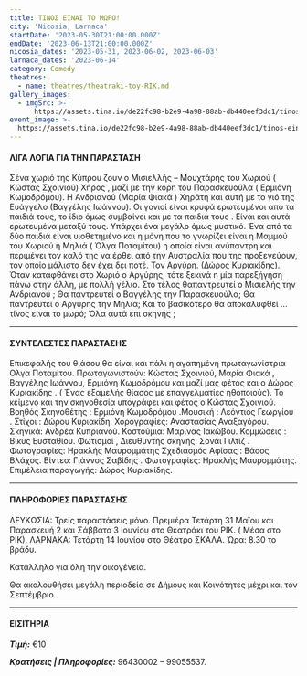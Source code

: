```yaml
---
title: ΤΙΝΟΣ ΕΙΝΑΙ ΤΟ ΜΩΡΟ!
city: 'Nicosia, Larnaca'
startDate: '2023-05-30T21:00:00.000Z'
endDate: '2023-06-13T21:00:00.000Z'
nicosia_dates: '2023-05-31, 2023-06-02, 2023-06-03'
larnaca_dates: '2023-06-14'
category: Comedy
theatres:
  - name: theatres/theatraki-toy-RIK.md
gallery_images:
  - imgSrc: >-
      https://assets.tina.io/de22fc98-b2e9-4a98-88ab-db440eef3dc1/tinos-einai-to-moro.jpg
event_image: >-
  https://assets.tina.io/de22fc98-b2e9-4a98-88ab-db440eef3dc1/tinos-einai-to-moro.jpg
---
```


#### ΛΙΓΑ ΛΟΓΙΑ ΓΙΑ ΤΗΝ ΠΑΡΑΣΤΑΣΗ

​Σένα χωριό της Κύπρου ζουν ο	Μισιελλής – Μουχτάρης του
Χωριού ( Κώστας Σχοινιού)	Χήρος , μαζί με την κόρη του
Παρασκευούλα ( Ερμιόνη Κωμοδρόμου).	Η Ανδριανού	(Μαρία
Φιακά ) Χηράτη και αυτή με το γιό της	Ευάγγελο (Βαγγέλης
Ιωάννου).	Οι γονιοί είναι κρυφά ερωτευμένοι από τα παιδιά
τους, το ίδιο όμως συμβαίνει και με τα παιδιά τους . Είναι και
αυτά ερωτευμένα μεταξύ τους. Υπάρχει ένα μεγάλο όμως
μυστικό. Ένα από τα δύο παιδιά είναι υιοθετημένο και η μόνη
που το γνωρίζει είναι η Μαμμού του Χωριού	η Μηλιά ( Όλγα
Ποταμίτου)	η οποία είναι	ανύπαντρη και περιμένει τον καλό της
να έρθει από την Αυστραλία που της προξενεύουν, τον οποίο
μάλιστα δεν έχει δει ποτέ. Τον	Αργύρη. (Δώρος Κυριακίδης).
Όταν καταφθάνει στο Χωριό ο Αργύρης, τότε ξεκινά η μία
παρεξήγηση πάνω στην άλλη, με πολλή γέλιο. Στο τέλος θα​παντρευτεί ο Μισιελής την Ανδριανού ; Θα παντρευτεί ο
Βαγγέλης την Παρασκευούλα; Θα παντρευτεί ο Αργύρης την
Μηλιά; Και το βασικότερο θα αποκαλυφθεί ... τίνος είναι το
μωρό; Όλα αυτά επι σκηνής ;

***

#### ΣΥΝΤΕΛΕΣΤΕΣ ΠΑΡΑΣΤΑΣΗΣ

Επικεφαλής του θιάσου θα είναι και πάλι η αγαπημένη
πρωταγωνίστρια Ολγα Ποταμίτου.
Πρωταγωνιστούν: Κώστας Σχοινιού, Μαρία Φιακά , Βαγγέλης
Ιωάννου, Ερμιόνη Κωμοδρόμου και μαζί μας φέτος και ο	Δώρος
Κυριακίδης .	( Ένας εξαμελής θίασος με επαγγελματίες
ηθοποιούς).
Το κείμενο και την σκηνοθεσία υπογράφει και φέτος ο Κώστας
Σχοινιού.
Βοηθός Σκηνοθέτης : Ερμιόνη Κωμοδρόμου .​Μουσική : Λεόντιος Γεωργίου .
Στίχοι : Δώρου Κυριακίδη.
Χορογραφίες: Αναστασίας Αναξαγόρου.
Σκηνικά: Ανδρέα Κυπριανού.
Κοστούμια: Μαρίνας Ιακώβου.
Κομμώσεις : Βίκυς Ευσταθίου.
Φωτισμοί , Διευθυντής σκηνής: Σονάι Γιλτίζ .
Φωτογραφίες: Ηρακλής Μαυρομμάτης
Σχεδιασμός Αφίσας : Βάσος Βλάχος.
Βίντεο: Γιάννος Σαβίδης .
Φωτογραφίες: Ηρακλής Μαυρομμάτης.
Επιμέλεια παραγωγής: Δώρος Κυριακίδης.

***

#### ΠΛΗΡΟΦΟΡΙΕΣ ΠΑΡΑΣΤΑΣΗΣ

ΛΕΥΚΩΣΙΑ: Τρείς παραστάσεις μόνο. Πρεμιέρα Τετάρτη 31
Μαΐου και Παρασκευή 2 και Σάββατο 3 Ιουνίου στο Θεατράκι
του ΡΙΚ. ( Μέσα στο ΡΙΚ).
ΛΑΡΝΑΚΑ: Τετάρτη 14 Ιουνίου στο Θέατρο ΣΚΑΛΑ.
Ώρα: 8.30 το βράδυ.

Κατάλληλο για όλη την οικογένεια.

Θα ακολουθήσει μεγάλη περιοδεία σε Δήμους και Κοινότητες
μέχρι και τον Σεπτέμβριο .

***

#### ΕΙΣΙΤΗΡΙΑ

***Τιμή:*** €10

***Κρατήσεις | Πληροφορίες:*** 96430002 – 99055537.
